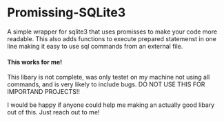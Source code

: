 # Promissing-SQLite3

A simple wrapper for sqlite3 that uses promisses to make your code more readable.
This also adds functions to execute prepared statemenst in one line making it easy to use sql commands from an external file.

#### This works for me!
This libary is not complete, was only testet on my machine not using all commands, and is very likely to include bugs.
DO NOT USE THIS FOR IMPORTAND PROJECTS!!

I would be happy if anyone could help me making an actually good libary out of this. Just reach out to me!

